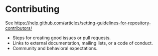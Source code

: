 # Contributing

See https://help.github.com/articles/setting-guidelines-for-repository-contributors/

 * Steps for creating good issues or pull requests.
 * Links to external documentation, mailing lists, or a code of conduct.
 * Community and behavioral expectations.
